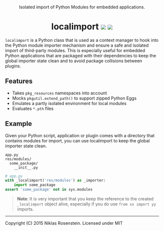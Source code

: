 
<p align="center">Isolated import of Python Modules for embedded applications.
  </p>
<h1 align="center">localimport
  <img src="http://i.imgur.com/uuTtLzU.png"/>
  <a href="https://gist.github.com/NiklasRosenstein/f5690d8f36bbdc8e5556"><img src="http://i.imgur.com/oMcIOs2.png"/></a></h1>

`localimport` is a Python class that is used as a context manager to hook into
the Python module importer mechanism and ensure a safe and isolated import of
third-party modules. This is especially useful for embedded Python applications
that are packaged with their dependencies to keep the global importer state
clean and to avoid package collisions between plugins.

## Features

* Takes `pkg_resources` namespaces into account
* Mocks `pkgutil.extend_path()` to support zipped Python Eggs
* Emulates a partly isolated environment for local modules
* Evaluates `*.pth` files

## Example

Given your Python script, application or plugin comes with a directory that
contains modules for import, you can use localimport to keep the global
importer state clean.

```
app.py
res/modules/
  some_package/
    __init__.py
```

```python
# app.py
with _localimport('res/modules') as _importer:
    import some_package
assert 'some_package' not in sys.modules
```

> **Note**: It is very important that you keep the reference to the
> created `_localimport` object alive, especially if you do use
> `from xx import yy` imports.

----

Copyright (C) 2015 Niklas Rosenstein. Licensed under MIT
